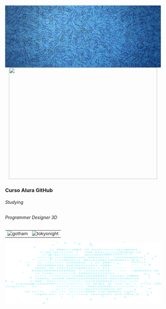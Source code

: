 <p align="center">
  <img src="logica-js-projeto_inicial/img/teste-filtro-render-circuito.png"  style="float:right; width:1000px; height:200px;">
  </p>
<p align="center">
  <img width="480" height="360" src="https://github.com/ProgrammerDesigner3D/ProgrammerDesigner3D-Curso-Alura_GitHub-/assets/18373344/ac108f2a-f1f9-4dd4-8c22-ffc5e117e649">
  </p>

  ### Curso Alura GitHub
  
  ###### Studying

  ###### Programmer Designer 3D

  |||
  | :--: | :--: |
  |![gotham](https://github-readme-stats.vercel.app/api?username=anuraghazra&show_icons=true&hide=contribs,prs&cache_seconds=86400&theme=gotham)|![tokyonight](https://github-readme-stats.vercel.app/api?username=anuraghazra&show_icons=true&theme=tokyonight)|

 <p align="center">
  <img src="logica-js-projeto_inicial/img/code.png"  style="float:right; width:1000px; height:200px;">
  </p>
 
 